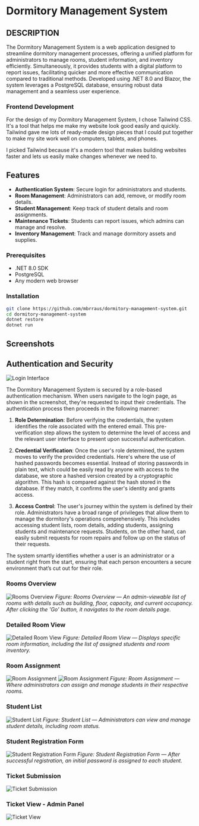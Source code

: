 # Dormitory Management System

## DESCRIPTION

The Dormitory Management System is a web application designed to streamline dormitory management processes, offering a unified platform for administrators to manage rooms, student information, and inventory efficiently. Simultaneously, it provides students with a digital platform to report issues, facilitating quicker and more effective communication compared to traditional methods. Developed using .NET 8.0 and Blazor, the system leverages a PostgreSQL database, ensuring robust data management and a seamless user experience.

### Frontend Development

For the design of my Dormitory Management System, I chose Tailwind CSS. It's a tool that helps me make my website look good easily and quickly. Tailwind gave me lots of ready-made design pieces that I could put together to make my site work well on computers, tablets, and phones.

I picked Tailwind because it's a modern tool that makes building websites faster and lets us easily make changes whenever we need to.

## Features

- **Authentication System**: Secure login for administrators and students.
- **Room Management**: Administrators can add, remove, or modify room details.
- **Student Management**: Keep track of student details and room assignments.
- **Maintenance Tickets**: Students can report issues, which admins can manage and resolve.
- **Inventory Management**: Track and manage dormitory assets and supplies.

### Prerequisites

- .NET 8.0 SDK
- PostgreSQL
- Any modern web browser

### Installation

```bash
git clone https://github.com/mbrraus/dormitory-management-system.git
cd dormitory-management-system
dotnet restore
dotnet run
```
## Screenshots

## Authentication and Security

![Login Interface](images/login.png)

The Dormitory Management System is secured by a role-based authentication mechanism. When users navigate to the login page, as shown in the screenshot, they're requested to input their credentials. The authentication process then proceeds in the following manner:

1. **Role Determination**: Before verifying the credentials, the system identifies the role associated with the entered email. This pre-verification step allows the system to determine the level of access and the relevant user interface to present upon successful authentication.

2. **Credential Verification**: Once the user's role determined, the system moves to verify the provided credentials. Here's where the use of hashed passwords becomes essential. Instead of storing passwords in plain text, which could be easily read by anyone with access to the database, we store a hashed version created by a cryptographic algorithm. This hash is compared against the hash stored in the database. If they match, it confirms the user's identity and grants access.

3. **Access Control**: The user's journey within the system is defined by their role. Administrators have a broad range of privileges that allow them to manage the dormitory's operations comprehensively. This includes accessing student lists, room details, adding students, assigning students and maintenance requests. Students, on the other hand, can easily submit requests for room repairs and follow up on the status of their requests.

The system smartly identifies whether a user is an administrator or a student right from the start, ensuring that each person encounters a secure environment that’s cut out for their role.

### Rooms Overview
![Rooms Overview](images/rooms-overview.png)
*Figure: Rooms Overview — An admin-viewable list of rooms with details such as building, floor, capacity, and current occupancy. After clicking the 'Go' button, it navigates to the room details page.*

### Detailed Room View
![Detailed Room View](images/rooms-detail.png)
*Figure: Detailed Room View — Displays specific room information, including the list of assigned students and room inventory.*

### Room Assignment
![Room Assignment](images/room-assignment-1.png)
![Room Assignment](images/room-assignment.png)
*Figure: Room Assignment — Where administrators can assign and manage students in their respective rooms.*

### Student List
![Student List](images/student-list.png)
*Figure: Student List — Administrators can view and manage student details, including room status.*

### Student Registration Form
![Student Registration Form](images/student-registration-form.png)
*Figure: Student Registration Form — After successful registration, an initial password is assigned to each student.*

### Ticket Submission
![Ticket Submission](images/ticket-submission.png)

### Ticket View - Admin Panel
![Ticket View](images/ticket-view-admin-panel.png)




